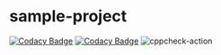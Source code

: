 # sample-project

[![Codacy Badge](https://api.codacy.com/project/badge/Grade/bfb601c2ce414696805fa3cefe4b549b)](https://app.codacy.com/manual/99002501/sample-project?utm_source=github.com&utm_medium=referral&utm_content=99002501/sample-project&utm_campaign=Badge_Grade_Dashboard)
[![Codacy Badge](https://api.codacy.com/project/badge/Grade/bfb601c2ce414696805fa3cefe4b549b)](https://app.codacy.com/manual/99002501/sample-project?utm_source=github.com&utm_medium=referral&utm_content=99002501/sample-project&utm_campaign=Badge_Grade_Dashboard)
![cppcheck-action](https://github.com/99002501/sample-project/workflows/cppcheck-action/badge.svg)
